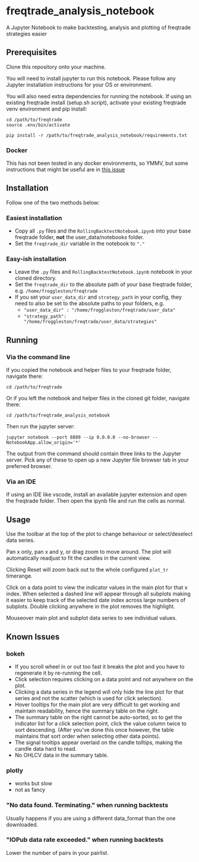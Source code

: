 # freqtrade_analysis_notebook

A Jupyter Notebook to make backtesting, analysis and plotting of freqtrade strategies easier

## Prerequisites

Clone this repository onto your machine.

You will need to install jupyter to run this notebook. Please follow any Jupyter installation instructions for your OS or environment.

You will also need extra dependencies for running the notebook. If using an existing freqtrade install (setup.sh script), activate your existing freqtrade venv environment and pip install:

```
cd /path/to/freqtrade
source .env/bin/activate

pip install -r /path/to/freqtrade_analysis_notebook/requirements.txt
```

### Docker

This has not been tested in any docker environments, so YMMV, but some instructions that might be useful are in [this issue](https://github.com/froggleston/freqtrade_analysis_notebook/issues/1)

## Installation

Follow one of the two methods below:

### Easiest installation

- Copy all `.py` files and the `RollingBacktestNotebook.ipynb` into your base freqtrade folder, **not** the user_data/notebooks folder.
- Set the `freqtrade_dir` variable in the notebook to `"."`

### Easy-ish installation

- Leave the `.py` files and `RollingBacktestNotebook.ipynb` notebook in your cloned directory.
- Set the `freqtrade_dir` to the absolute path of your base freqtrade folder, e.g. `/home/froggleston/freqtrade`
- If you set your `user_data_dir` and `strategy_path` in your config, they need to also be set to the absolute paths to your folders, e.g.
  - `"user_data_dir" : "/home/froggleston/freqtrade/user_data"`
  - `"strategy_path": "/home/froggleston/freqtrade/user_data/strategies"`

## Running

### Via the command line

If you copied the notebook and helper files to your freqtrade folder, navigate there:

```
cd /path/to/freqtrade
```

Or if you left the notebook and helper files in the cloned git folder, navigate there:

```
cd /path/to/freqtrade_analysis_notebook
```

Then run the jupyter server:

```
jupyter notebook --port 8889 --ip 0.0.0.0 --no-browser --NotebookApp.allow_origin='*'
```

The output from the command should contain three links to the Jupyter server.
Pick any of these to open up a new Jupyter file browser tab in your preferred browser.

### Via an IDE

If using an IDE like vscode, install an available jupyter extension and open the freqtrade folder. Then open the ipynb file and run the cells as normal.

## Usage

Use the toolbar at the top of the plot to change behaviour or select/deselect data series.

Pan x only, pan x and y, or drag zoom to move around. The plot will automatically readjust to fit the candles in the current view.

Clicking Reset will zoom back out to the whole configured `plot_tr` timerange.

Click on a data point to view the indicator values in the main plot for that x index. When selected a dashed line will appear through all subplots making it easier to keep track of the selected date index across large numbers of subplots. Double clicking anywhere in the plot removes the highlight.

Mouseover main plot and subplot data series to see individual values.

## Known Issues

### bokeh

- If you scroll wheel in or out too fast it breaks the plot and you have to regenerate it by re-running the cell.
- Click selection requires clicking on a data point and not anywhere on the plot.
- Clicking a data series in the legend will only hide the line plot for that series and not the scatter (which is used for click selection).
- Hover tooltips for the main plot are very difficult to get working and maintain readability, hence the summary table on the right.
- The summary table on the right cannot be auto-sorted, so to get the indicator list for a click selection point, click the value column twice to sort descending. (After you've done this once however, the table maintains that sort order when selecting other data points). 
- The signal tooltips appear overlaid on the candle tolltips, making the candle data hard to read.
- No OHLCV data in the summary table.

### plotly

- works but slow
- not as fancy

### "No data found. Terminating." when running backtests

Usually happens if you are using a different data_format than the one downloaded.

### "IOPub data rate exceeded." when running backtests

Lower the number of pairs in your pairlist.
